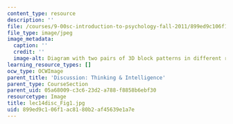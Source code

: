 ```yaml
---
content_type: resource
description: ''
file: /courses/9-00sc-introduction-to-psychology-fall-2011/899ed9c106f1ac8180b2af45639e1a7e_lec14disc_Fig1.jpg
file_type: image/jpeg
image_metadata:
  caption: ''
  credit: ''
  image-alt: Diagram with two pairs of 3D block patterns in different rotations
learning_resource_types: []
ocw_type: OCWImage
parent_title: 'Discussion: Thinking & Intelligence'
parent_type: CourseSection
parent_uid: 05a68009-c3c6-23d2-a788-f8858b6ebf30
resourcetype: Image
title: lec14disc_Fig1.jpg
uid: 899ed9c1-06f1-ac81-80b2-af45639e1a7e
---
```

